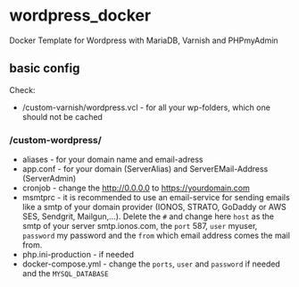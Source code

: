 # wordpress_docker
Docker Template for Wordpress with MariaDB, Varnish and PHPmyAdmin
## basic config
Check:
* /custom-varnish/wordpress.vcl - for all your wp-folders, which one should not be cached
### /custom-wordpress/
* aliases - for your domain name and email-adress
* app.conf - for your domain (ServerAlias) and ServerEMail-Address (ServerAdmin)
* cronjob - change the http://0.0.0.0 to https://yourdomain.com
* msmtprc - it is recommended to use an email-service for sending emails like a smtp of your domain provider (IONOS, STRATO, GoDaddy or AWS SES, Sendgrit, Mailgun,...). Delete the `#` and change here `host` as the smtp of your server smtp.ionos.com, the `port` 587, `user` myuser, `password` my password and the `from` which email address comes the mail from.
* php.ini-production - if needed
* docker-compose.yml - change the `ports`, `user` and `password` if needed and the `MYSQL_DATABASE`